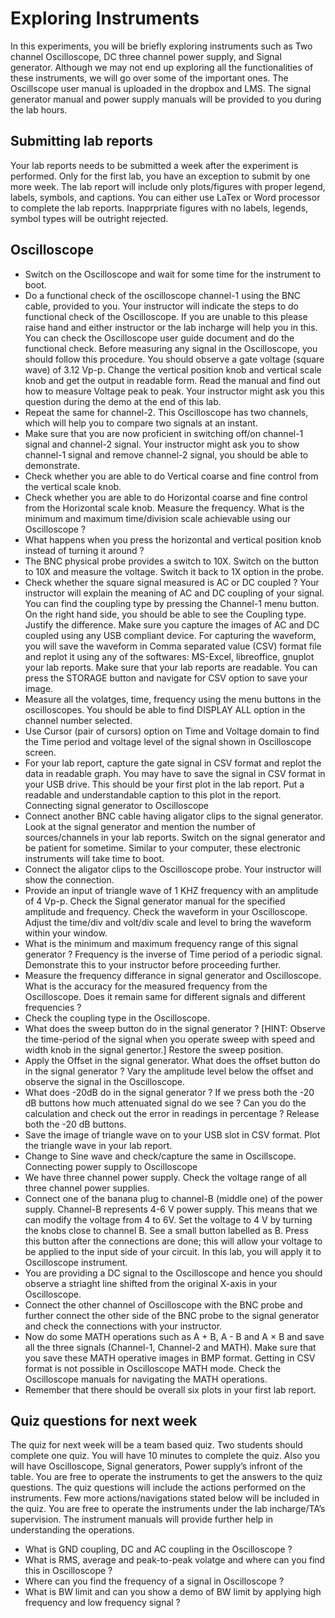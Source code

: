 Exploring Instruments
=====================

In this experiments, you will be briefly exploring instruments such as Two channel Oscilloscope, DC three channel power supply, and Signal generator. Although we may not end up exploring all the functionalities of these instruments, we will go over some of the important ones. The Oscillscope user manual is uploaded in the dropbox and LMS. The signal generator manual and power supply manuals will be provided to you during the lab hours.

Submitting lab reports
----------------------

Your lab reports needs to be submitted a week after the experiment is performed. Only for the first lab, you have an exception to submit by one more week. The lab report will include only plots/figures with proper legend, labels, symbols, and captions. You can either use LaTex or Word processor to complete the lab reports.
Inapprpriate figures with no labels, legends, symbol types will be outright rejected.

Oscilloscope
------------

* Switch on the Oscilloscope and wait for some time for the instrument to boot.
* Do a functional check of the oscilloscope channel-1 using the BNC cable, provided to you. Your instructor will indicate the steps to do functional check of the Oscilloscope. If you are unable to this please raise hand and either instructor or the lab incharge will help you in this. You can check the Oscilloscope user guide document and do the functional check. Before measuring any signal in the Oscilloscope, you should follow this procedure. You should observe a gate voltage (square wave) of 3.12 Vp-p. Change the vertical position knob and vertical scale knob and get the output in readable form. Read the manual and find out how to measure Voltage peak to peak. Your instructor might ask you this question during the demo at the end of this lab.
* Repeat the same for channel-2. This Oscilloscope has two channels, which will help you to compare two signals at an instant.
* Make sure that you are now proficient in switching off/on channel-1 signal and channel-2 signal. Your instructor might ask you to show channel-1 signal and remove channel-2 signal, you should be able to demonstrate.
* Check whether you are able to do Vertical coarse and fine control from the vertical scale knob.
* Check whether you are able to do Horizontal coarse and fine control from the Horizontal scale knob. Measure the frequency. What is the minimum and maximum time/division scale achievable using our Oscilloscope ?
* What happens when you press the horizontal and vertical position knob instead of turning it around ?
* The BNC physical probe provides a switch to 10X. Switch on the button to 10X and measure the
voltage. Switch it back to 1X option in the probe.
* Check whether the square signal measured is AC or DC coupled ? Your instructor will explain the meaning of AC and DC coupling of your signal. You can find the coupling type by pressing the Channel-1 menu button. On the right hand side, you should be able to see the Coupling type. Justify the difference. Make sure you capture the images of AC and DC coupled using any USB compliant device. For capturing the waveform, you will save the waveform in Comma separated value (CSV) format file and replot it using any of the softwares: MS-Excel, libreoffice, gnuplot your lab reports. Make sure that your lab reports are readable. You can press the STORAGE button and navigate for CSV option to save your image.
* Measure all the volatges, time, frequency using the menu buttons in the oscilloscopes. You should be able to find DISPLAY ALL option in the channel number selected.
* Use Cursor (pair of cursors) option on Time and Voltage domain to find the Time period and voltage level of the signal shown in Oscilloscope screen.
* For your lab report, capture the gate signal in CSV format and replot the data in readable graph. You may have to save the signal in CSV format in your USB drive. This should be your first plot in the lab report. Put a readable and understandable caption to this plot in the report.
Connecting signal generator to Oscilloscope
* Connect another BNC cable having aligator clips to the signal generator. Look at the signal generator and mention the number of sources/channels in your lab reports. Switch on the signal generator and be patient for sometime. Similar to your computer, these electronic instruments will take time to boot.
* Connect the aligator clips to the Oscilloscope probe. Your instructor will show the connection.
* Provide an input of triangle wave of 1 KHZ frequency with an amplitude of 4 Vp-p. Check the Signal generator manual for the specified amplitude and frequency. Check the waveform in your Oscilloscope. Adjust the time/div and volt/div scale and level to bring the waveform within your window.
* What is the minimum and maximum frequency range of this signal generator ? Frequency is the inverse of Time period of a periodic signal. Demonstrate this to your instructor before proceeding further.
* Measure the frequency differance in signal generator and Oscilloscope. What is the accuracy for the measured frequency from the Oscilloscope. Does it remain same for different signals and different frequencies ?
* Check the coupling type in the Oscilloscope.
* What does the sweep button do in the signal generator ? [HINT: Observe the time-period of the signal
when you operate sweep with speed and width knob in the signal genertor.] Restore the sweep position.
* Apply the Offset in the signal generator. What does the offset button do in the signal generator ? Vary the amplitude level below the offset and observe the signal in the Oscilloscope.
* What does -20dB do in the signal generator ? If we press both the -20 dB buttons how much attenuated signal do we see ? Can you do the calculation and check out the error in readings in percentage ? Release both the -20 dB buttons.
* Save the image of triangle wave on to your USB slot in CSV format. Plot the triangle wave in your lab report.
* Change to Sine wave and check/capture the same in Oscillscope.
Connecting power supply to Oscilloscope
* We have three channel power supply. Check the voltage range of all three channel power supplies.
* Connect one of the banana plug to channel-B (middle one) of the power supply. Channel-B represents 4-6 V power supply. This means that we can modify the voltage from 4 to 6V. Set the voltage to 4 V by turning the knobs close to channel B. See a small button labelled as B. Press this button after the connections are done; this will allow your voltage to be applied to the input side of your circuit. In this lab, you will apply it to Oscilloscope instrument.
* You are providing a DC signal to the Oscilloscope and hence you should observe a striaght line shifted from the original X-axis in your Oscilloscope.
* Connect the other channel of Oscilloscope with the BNC probe and further connect the other side of the BNC probe to the signal generator and check the connections with your instructor.
* Now do some MATH operations such as A + B, A - B and A × B and save all the three signals (Channel-1, Channel-2 and MATH). Make sure that you save these MATH operative images in BMP format. Getting in CSV format is not possible in Oscilloscope MATH mode. Check the Oscilloscope manuals for navigating the MATH operations.
* Remember that there should be overall six plots in your first lab report.

Quiz questions for next week
----------------------------

The quiz for next week will be a team based quiz. Two students should complete one quiz. You will have 10 minutes to complete the quiz. Also you will have Oscilloscope, Signal generators, Power supply’s infront of the table. You are free to operate the instruments to get the answers to the quiz questions. The quiz questions will include the actions performed on the instruments. Few more actions/navigations stated below will be included in the quiz. You are free to operate the instruments under the lab incharge/TA’s supervision. The instrument manuals will provide further help in understanding the operations.
* What is GND coupling, DC and AC coupling in the Oscilloscope ?
* What is RMS, average and peak-to-peak volatge and where can you find this in Oscilloscope ?
* Where can you find the frequency of a signal in Oscilloscope ?
* What is BW limit and can you show a demo of BW limit by applying high frequency and low frequency signal ?

